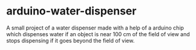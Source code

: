 # arduino-water-dispenser
A small project of a water dispenser made with a help of a arduino chip which dispenses water if an object is near 100 cm of the field of view and stops dispensing if it goes beyond the field of view.
